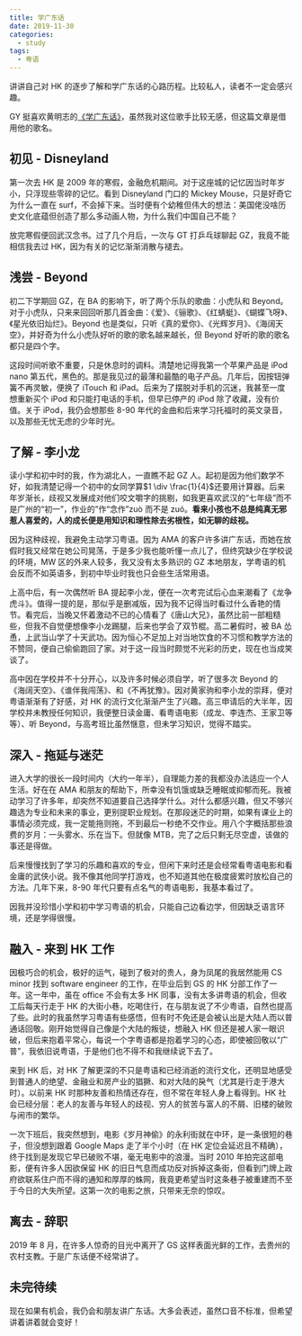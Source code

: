 ```yaml
---
title: 学广东话
date: 2019-11-30
categories:
  - study
tags:
  - 粤语
---
```


讲讲自己对 HK 的逐步了解和学广东话的心路历程。比较私人，读者不一定会感兴趣。

<!-- more -->

GY 挺喜欢黄明志的[《学广东话》](https://youtu.be/jxA4xQbDcyE)，虽然我对这位歌手比较无感，但这篇文章是借用他的歌名。

## 初见 - Disneyland

第一次去 HK 是 2009 年的寒假，金融危机期间。对于这座城的记忆因当时年岁小，只浮现些零碎的记忆。看到 Disneyland 门口的 Mickey Mouse，只是好奇它为什么一直在 surf，不会掉下来。当时便有个幼稚但伟大的想法：美国佬没啥历史文化底蕴但创造了那么多动画人物，为什么我们中国自己不能？

放完寒假便回武汉念书。过了几个月后，一次与 GT 打乒乓球聊起 GZ，我竟不能相信我去过 HK，因为有关的记忆渐渐消散与褪去。

## 浅尝 - Beyond

初二下学期回 GZ，在 BA 的影响下，听了两个乐队的歌曲：小虎队和 Beyond。对于小虎队，只来来回回听那几首金曲：《爱》、《骊歌》、《红蜻蜓》、《蝴蝶飞呀》、《星光依旧灿烂》。Beyond 也是类似，只听《真的爱你》、《光辉岁月》、《海阔天空》，并好奇为什么小虎队好听的歌的歌名越来越长，但 Beyond 好听的歌的歌名都只是四个字。

这段时间听歌不重要，只是休息时的调料。清楚地记得我第一个苹果产品是 iPod nano 第五代，黑色的。那是我见过的最薄和最酷的电子产品。几年后，因按钮弹簧不再灵敏，便换了 iTouch 和 iPad。后来为了摆脱对手机的沉迷，我甚至一度想重新买个 iPod 和只能打电话的手机，但早已停产的 iPod 除了收藏，没有价值。关于 iPod，我仍会想那些 8-90 年代的金曲和后来学习托福时的英文录音，以及那些无忧无虑的少年时光。

## 了解 - 李小龙

读小学和初中时的我，作为湖北人，一直瞧不起 GZ 人。起初是因为他们数学不好，如我清楚记得一个初中的女同学算$1 \div \frac{1}{4}$还要用计算器。后来年岁渐长，歧视又发展成对他们咬文嚼字的挑剔，如我更喜欢武汉的“七年级”而不是广州的“初一”，作业的”作“念作”zuò 而不是 zuó。**看来小孩也不总是纯真无邪惹人喜爱的，人的成长便是用知识和理性除去劣根性，如无聊的歧视。**

因为这种歧视，我避免主动学习粤语。因为 AMA 的客户许多讲广东话，而她在放假时我又经常在她公司晃荡，于是多少我也能听懂一点儿了，但终究缺少在学校说的环境，MW 区的外来人较多，我又没有太多熟识的 GZ 本地朋友，学粤语的机会反而不如英语多，到初中毕业时我也只会些生活常用语。

上高中后，有一次偶然听 BA 提起李小龙，便在一次考完试后心血来潮看了《龙争虎斗》。值得一提的是，那似乎是删减版，因为我不记得当时看过什么香艳的情节。看完后，当晚又怀着激动不已的心情看了《唐山大兄》，虽然比前一部粗糙些，但我不自觉便想像李小龙踢腿，后来也学会了双节棍。高二暑假时，被 BA 怂恿，上武当山学了十天武功。因为恒心不足加上对当地饮食的不习惯和教学方法的不赞同，便自己偷偷跑回了家。对于这一段当时颇觉不光彩的历史，现在也当成笑谈了。

高中因在学校并不十分开心，以及许多时候必须自学，听了很多次 Beyond 的《海阔天空》、《谁伴我闯荡》、和《不再犹豫》。因对黄家驹和李小龙的崇拜，便对粤语渐渐有了好感，对 HK 的流行文化渐渐产生了兴趣。高三申请后的大半年，因学校并未教授任何知识，我便整日读金庸、看粤语电影（成龙、李连杰、王家卫等等）、听 Beyond，与高考班比虽然惬意，但未学习知识，觉得不踏实。

## 深入 - 拖延与迷茫

进入大学的很长一段时间内（大约一年半），自理能力差的我都没办法适应一个人生活。好在在 AMA 和朋友的帮助下，所幸没有饥饿或缺乏睡眠或抑郁而死。我被动学习了许多年，却突然不知道要自己选择学什么。对什么都感兴趣，但又不够兴趣选为专业和未来的事业，更别提职业规划。在那段迷茫的时期，如果有课业上的事情必须完成，我一定能拖则拖，不到最后一秒绝不交作业。用八个字概括那些浪费的岁月：一头雾水、乐在当下。但就像 MTB，完了之后只剩无尽空虚，该做的事还是得做。

后来慢慢找到了学习的乐趣和喜欢的专业，但闲下来时还是会经常看粤语电影和看金庸的武侠小说。我不像其他同学打游戏，也不知道其他在极度疲累时放松自己的方法。几年下来，8-90 年代只要有点名气的粤语电影，我基本看过了。

因我并没珍惜小学和初中学习粤语的机会，只能自己边看边学，但因缺乏语言环境，还是学得很慢。

## 融入 - 来到 HK 工作

因极巧合的机会，极好的运气，碰到了极对的贵人，身为凤尾的我居然能用 CS minor 找到 software engineer 的工作，在毕业后到 GS 的 HK 分部工作了一年。这一年中，虽在 office 不会有太多 HK 同事，没有太多讲粤语的机会，但收工后每天行走于 HK 的大街小巷，吃喝住行，在与朋友说了不少粤语，自然也提高了些。此时的我虽然学习粤语有些感悟，但有时不免还是会被认出是大陆人而以普通话回敬。刚开始觉得自己像是个大陆的叛徒，想融入 HK 但还是被人家一眼识破，但后来抱着平常心，每说一个字粤语都是抱着学习的心态，即使被回敬以“广普”，我依旧说粤语，于是他们也不得不和我继续说下去了。

来到 HK 后，对 HK 了解更深的不只是粤语和已经消逝的流行文化，还明显地感受到普通人的绝望、金融业和房产业的猖獗、和对大陆的戾气（尤其是行走于港大时）。以前来 HK 时那种友善和热情还存在，但不常在年轻人身上看得到。HK 社会已经分层：老人的友善与年轻人的歧视、穷人的贫苦与富人的不屑、旧楼的破败与闹市的繁华。

一次下班后，我突然想到，电影《岁月神偷》的永利街就在中环，是一条很短的巷子，但没想到跟着 Google Maps 走了半个小时（在 HK 定位会延迟且不精确），终于找到是发现它早已破败不堪，毫无电影中的浪漫。当时 2010 年拍完这部电影，便有许多人因欲保留 HK 的旧日气息而成功反对拆掉这条街，但看到门牌上政府欲联系住户而不得的通知和厚厚的蛛网，我竟更希望当时这条巷子被重建而不至于今日的大失所望。这第一次的电影之旅，只带来无奈的惊叹。

## 离去 - 辞职

2019 年 8 月，在许多人惊奇的目光中离开了 GS 这样表面光鲜的工作，去贵州的农村支教。于是广东话便不经常讲了。

## 未完待续

现在如果有机会，我仍会和朋友讲广东话。大多会表述，虽然口音不标准，但希望讲着讲着就会变好！
